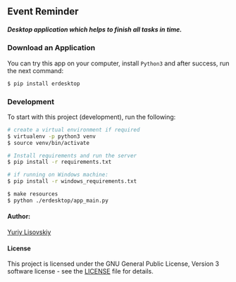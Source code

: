 ## Event Reminder

##### Desktop application which helps to finish all tasks in time.

### Download an Application
You can try this app on your computer, install `Python3` and after success, run the next command:
```bash
$ pip install erdesktop
```

### Development

To start with this project (development), run the following:
```bash
# create a virtual environment if required
$ virtualenv -p python3 venv
$ source venv/bin/activate

# Install requirements and run the server
$ pip install -r requirements.txt

# if running on Windows machine:
$ pip install -r windows_requirements.txt

$ make resources
$ python ./erdesktop/app_main.py
```

#### Author:
[Yuriy Lisovskiy](https://github.com/YuriyLisovskiy)

#### License
This project is licensed under the GNU General Public License, Version 3 software license - see the [LICENSE](LICENSE) file for details.
